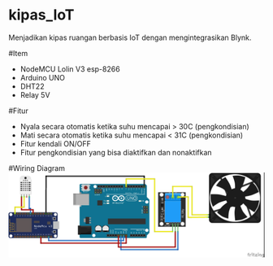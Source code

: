 # kipas_IoT
Menjadikan kipas ruangan berbasis IoT dengan mengintegrasikan Blynk.


#Item
- NodeMCU Lolin V3 esp-8266
- Arduino UNO
- DHT22
- Relay 5V

#Fitur
- Nyala secara otomatis ketika suhu mencapai > 30C (pengkondisian)
- Mati secara otomatis ketika suhu mencapai < 31C (pengkondisian)
- Fitur kendali ON/OFF
- Fitur pengkondisian yang bisa diaktifkan dan nonaktifkan


#Wiring Diagram
![wiring diagram](https://github.com/racommit/kipas_IoT/blob/main/WIRING%20DIAGRAM.jpg)

